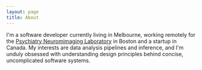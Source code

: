 ```yaml
---
layout: page
title: About
---
```


I'm a software developer currently living in Melbourne, working remotely for the
[Psychiatry Neuromimaging Laboratory](http://pnl.bwh.harvard.edu) in Boston and
a startup in Canada.  My interests are data analysis pipelines and inference,
and I'm unduly obsessed with understanding design principles behind concise,
uncomplicated software systems.
